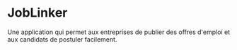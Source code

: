 # JobLinker
Une application qui permet aux entreprises de publier des offres d'emploi et aux candidats de postuler facilement.
